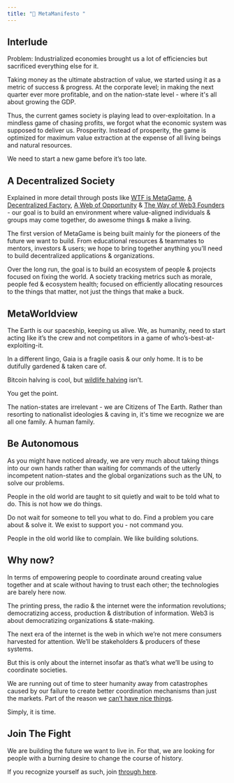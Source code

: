 ```yaml
---
title: "📖 MetaManifesto "
---
```



## Interlude

Problem: Industrialized economies brought us a lot of efficiencies but sacrificed everything else for it.

Taking money as the ultimate abstraction of value, we started using it as a metric of success & progress. At the corporate level; in making the next quarter ever more profitable, and on the nation-state level - where it's all about growing the GDP.

Thus, the current games society is playing lead to over-exploitation.
In a mindless game of chasing profits, we forgot what the economic system was supposed to deliver us. Prosperity.
Instead of prosperity, the game is optimized for maximum value extraction at the expense of all living beings and natural resources.

We need to start a new game before it’s too late.

## A Decentralized Society

Explained in more detail through posts like [WTF is MetaGame](https://wiki.metagame.wtf/docs/wtf-is-metagame/wtf-is-metagame), [A Decentralized Factory](https://wiki.metagame.wtf/docs/wtf-is-metagame/narrative-1-a-decentralized-factory), [A Web of Opportunity](https://wiki.metagame.wtf/docs/wtf-is-metagame/narrative-2-a-web-of-opportunity) & [The Way of Web3 Founders](https://wiki.metagame.wtf/docs/wtf-is-metagame/way-of-web3-founders) - our goal is to build an environment where value-aligned individuals & groups may come together, do awesome things & make a living.

The first version of MetaGame is being built mainly for the pioneers of the future we want to build. From educational resources & teammates to mentors, investors & users; we hope to bring together anything you’ll need to build decentralized applications & organizations.

Over the long run, the goal is to build an ecosystem of people & projects focused on fixing the world. A society tracking metrics such as morale, people fed & ecosystem health; focused on efficiently allocating resources to the things that matter, not just the things that make a buck.

## MetaWorldview

The Earth is our spaceship, keeping us alive. We, as humanity, need to start acting like it’s the crew and not competitors in a game of who’s-best-at-exploiting-it.

In a different lingo, Gaia is a fragile oasis & our only home. It is to be dutifully gardened & taken care of.

Bitcoin halving is cool, but [wildlife halving](https://www.theguardian.com/environment/2014/sep/29/earth-lost-50-wildlife-in-40-years-wwf) isn’t.

You get the point.

The nation-states are irrelevant - we are Citizens of The Earth. Rather than resorting to nationalist ideologies & caving in, it's time we recognize we are all one family. A human family.

## Be Autonomous

As you might have noticed already, we are very much about taking things into our own hands rather than waiting for commands of the utterly incompetent nation-states and the global organizations such as the UN, to solve our problems.

People in the old world are taught to sit quietly and wait to be told what to do.
This is not how we do things.

Do not wait for someone to tell you what to do. Find a problem you care about & solve it. We exist to support you - not command you.

People in the old world like to complain. We like building solutions.

## Why now?

In terms of empowering people to coordinate around creating value together and at scale without having to trust each other; the technologies are barely here now.

The printing press, the radio & the internet were the information revolutions; democratizing access, production & distribution of information. Web3 is about democratizing organizations & state-making.

The next era of the internet is the web in which we’re not mere consumers harvested for attention. We’ll be stakeholders & producers of these systems.

But this is only about the internet insofar as that’s what we’ll be using to coordinate societies.

We are running out of time to steer humanity away from catastrophes caused by our failure to create better coordination mechanisms than just the markets. Part of the reason we [can’t have nice things](https://slatestarcodex.com/2014/07/30/meditations-on-moloch/).

Simply, it is time.

## Join The Fight

We are building the future we want to live in. For that, we are looking for people with a burning desire to change the course of history.

If you recognize yourself as such, join [through here](https://wiki.metagame.wtf/docs/enter-metagame/join-metagame).
